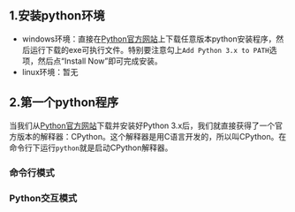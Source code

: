 ## 1.安装python环境
* windows环境：直接在[Python官方网站](https://www.python.org/)上下载任意版本python安装程序，然后运行下载的exe可执行文件。特别要注意勾上`Add Python 3.x to PATH`选项，然后点“Install Now”即可完成安装。
* linux环境：暂无
## 2.第一个python程序
当我们从[Python官方网站](https://www.python.org/)下载并安装好Python 3.x后，我们就直接获得了一个官方版本的解释器：CPython。这个解释器是用C语言开发的，所以叫CPython。在命令行下运行`python`就是启动CPython解释器。
### 命令行模式
### Python交互模式
